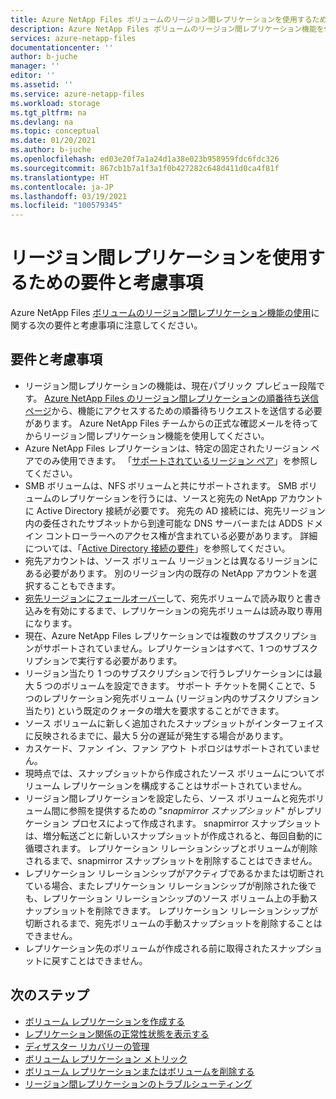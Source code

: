 ```yaml
---
title: Azure NetApp Files ボリュームのリージョン間レプリケーションを使用するための要件と考慮事項 | Microsoft Docs
description: Azure NetApp Files ボリュームのリージョン間レプリケーション機能を使用するための要件と考慮事項について説明します。
services: azure-netapp-files
documentationcenter: ''
author: b-juche
manager: ''
editor: ''
ms.assetid: ''
ms.service: azure-netapp-files
ms.workload: storage
ms.tgt_pltfrm: na
ms.devlang: na
ms.topic: conceptual
ms.date: 01/20/2021
ms.author: b-juche
ms.openlocfilehash: ed03e20f7a1a24d1a38e023b958959fdc6fdc326
ms.sourcegitcommit: 867cb1b7a1f3a1f0b427282c648d411d0ca4f81f
ms.translationtype: HT
ms.contentlocale: ja-JP
ms.lasthandoff: 03/19/2021
ms.locfileid: "100579345"
---
```

# <a name="requirements-and-considerations-for-using-cross-region-replication"></a>リージョン間レプリケーションを使用するための要件と考慮事項 

Azure NetApp Files [ボリュームのリージョン間レプリケーション機能の使用](cross-region-replication-create-peering.md)に関する次の要件と考慮事項に注意してください。  

## <a name="requirements-and-considerations"></a>要件と考慮事項 

* リージョン間レプリケーションの機能は、現在パブリック プレビュー段階です。 [Azure NetApp Files のリージョン間レプリケーションの順番待ち送信ページ](https://aka.ms/anfcrrpreviewsignup)から、機能にアクセスするための順番待ちリクエストを送信する必要があります。 Azure NetApp Files チームからの正式な確認メールを待ってからリージョン間レプリケーション機能を使用してください。
* Azure NetApp Files レプリケーションは、特定の固定されたリージョン ペアでのみ使用できます。 「[サポートされているリージョン ペア](cross-region-replication-introduction.md#supported-region-pairs)」を参照してください。 
* SMB ボリュームは、NFS ボリュームと共にサポートされます。 SMB ボリュームのレプリケーションを行うには、ソースと宛先の NetApp アカウントに Active Directory 接続が必要です。 宛先の AD 接続には、宛先リージョン内の委任されたサブネットから到達可能な DNS サーバーまたは ADDS ドメイン コントローラーへのアクセス権が含まれている必要があります。 詳細については、「[Active Directory 接続の要件](create-active-directory-connections.md#requirements-for-active-directory-connections)」を参照してください。 
* 宛先アカウントは、ソース ボリューム リージョンとは異なるリージョンにある必要があります。 別のリージョン内の既存の NetApp アカウントを選択することもできます。  
* [宛先リージョンにフェールオーバー](cross-region-replication-manage-disaster-recovery.md#fail-over-to-destination-volume)して、宛先ボリュームで読み取りと書き込みを有効にするまで、レプリケーションの宛先ボリュームは読み取り専用になります。 
* 現在、Azure NetApp Files レプリケーションでは複数のサブスクリプションがサポートされていません。レプリケーションはすべて、1 つのサブスクリプションで実行する必要があります。
* リージョン当たり 1 つのサブスクリプションで行うレプリケーションには最大 5 つのボリュームを設定できます。 サポート チケットを開くことで、5 つのレプリケーション宛先ボリューム (リージョン内のサブスクリプション当たり) という既定のクォータの増大を要求することができます。 
* ソース ボリュームに新しく追加されたスナップショットがインターフェイスに反映されるまでに、最大 5 分の遅延が発生する場合があります。  
* カスケード、ファン イン、ファン アウト トポロジはサポートされていません。
* 現時点では、スナップショットから作成されたソース ボリュームについてボリューム レプリケーションを構成することはサポートされていません。
* リージョン間レプリケーションを設定したら、ソース ボリュームと宛先ボリューム間に参照を提供するための "*snapmirror スナップショット*" がレプリケーション プロセスによって作成されます。 snapmirror スナップショットは、増分転送ごとに新しいスナップショットが作成されると、毎回自動的に循環されます。 レプリケーション リレーションシップとボリュームが削除されるまで、snapmirror スナップショットを削除することはできません。 
* レプリケーション リレーションシップがアクティブであるかまたは切断されている場合、またレプリケーション リレーションシップが削除された後でも、レプリケーション リレーションシップのソース ボリューム上の手動スナップショットを削除できます。 レプリケーション リレーションシップが切断されるまで、宛先ボリュームの手動スナップショットを削除することはできません。
* レプリケーション先のボリュームが作成される前に取得されたスナップショットに戻すことはできません。

## <a name="next-steps"></a>次のステップ
* [ボリューム レプリケーションを作成する](cross-region-replication-create-peering.md)
* [レプリケーション関係の正常性状態を表示する](cross-region-replication-display-health-status.md)
* [ディザスター リカバリーの管理](cross-region-replication-manage-disaster-recovery.md)
* [ボリューム レプリケーション メトリック](azure-netapp-files-metrics.md#replication)
* [ボリューム レプリケーションまたはボリュームを削除する](cross-region-replication-delete.md)
* [リージョン間レプリケーションのトラブルシューティング](troubleshoot-cross-region-replication.md)


